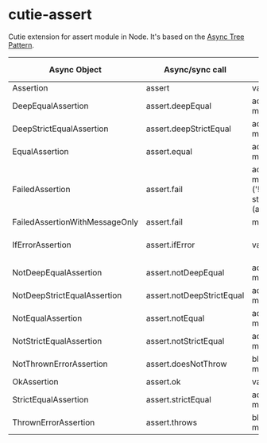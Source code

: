 # cutie-assert
Cutie extension for assert module in Node. It's based on the [Async Tree Pattern](https://github.com/Guseyn/async-tree-patern/blob/master/Async_Tree_Patern.pdf).


| Async Object  | Async/sync call | Parameters | Representation result |
| ------------- | ----------------| ---------- | --------------------- |
| Assertion     | assert | value, message | value |
| DeepEqualAssertion | assert.deepEqual | actual, expected, message | actual |
| DeepStrictEqualAssertion | assert.deepStrictEqual | actual, expected, message | actual |
| EqualAssertion | assert.equal | actual, expected, message | actual |
| FailedAssertion | assert.fail | actual, expected, message, operator ('!='), stackStartFunction (assert.fail) | thrown error |
| FailedAssertionWithMessageOnly | assert.fail | message | thrown error |
| IfErrorAssertion | assert.ifError | value | thrown error or value(if it's false) |
| NotDeepEqualAssertion | assert.notDeepEqual | actual, expected, message | actual |
| NotDeepStrictEqualAssertion| assert.notDeepStrictEqual | actual, expected, message | actual |
| NotEqualAssertion| assert.notEqual| actual, expected, message | actual |
| NotStrictEqualAssertion | assert.notStrictEqual | actual, expected, message | actual |
| NotThrownErrorAssertion | assert.doesNotThrow | block, error, message | block |
| OkAssertion | assert.ok | value, message  | value |
| StrictEqualAssertion | assert.strictEqual | actual, expected, message | actual |
| ThrownErrorAssertion | assert.throws | block, error, message | block |
